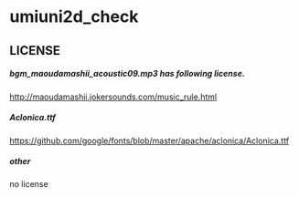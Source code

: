 # umiuni2d_check

## LICENSE
##### bgm_maoudamashii_acoustic09.mp3 has following license.
http://maoudamashii.jokersounds.com/music_rule.html

##### Aclonica.ttf
https://github.com/google/fonts/blob/master/apache/aclonica/Aclonica.ttf

##### other
no license
